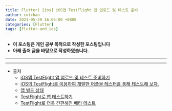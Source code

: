 ```yaml
---
title: Flutter) [ios] iOS앱 TestFlight 앱 업로드 및 테스트 준비 
author: cotchan
date: 2021-05-29 16:05:00 +0800
categories: [Flutter]
tags: [flutter-and_ios]   
---
```


+ **이 포스팅은 개인 공부 목적으로 작성한 포스팅입니다**
+ **아래 출처 글을 바탕으로 작성하였습니다.**

---

---

+ 출처
  + [iOS앱 TestFlight 앱 업로드 및 테스트 준비하기](https://0urtrees.tistory.com/59)
  + [iOS의 TestFlight를 이용하여 개발한 어플을 테스터를 통해 테스트해 보자.](https://dev-yakuza.posstree.com/ko/react-native/ios-testflight/)
  + [앱 빌드 상태](https://help.apple.com/app-store-connect/#/dev3d6869aff)
  + [TestFlight로 앱 테스트하기](https://testflight.apple.com/)
  + [TestFlight로 더욱 간편해진 베타 테스트](https://developer.apple.com/kr/testflight/)
